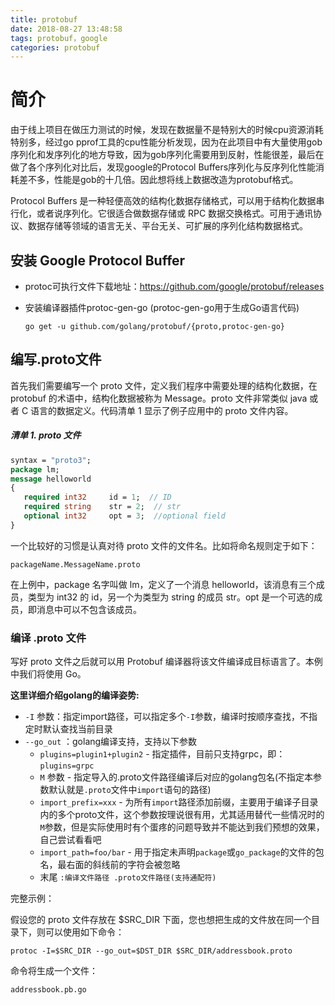```yaml
---
title: protobuf
date: 2018-08-27 13:48:58
tags: protobuf，google
categories: protobuf
---
```


# 简介

由于线上项目在做压力测试的时候，发现在数据量不是特别大的时候cpu资源消耗特别多，经过go pprof工具的cpu性能分析发现，因为在此项目中有大量使用gob序列化和发序列化的地方导致，因为gob序列化需要用到反射，性能很差，最后在做了各个序列化对比后，发现google的Protocol Buffers序列化与反序列化性能消耗差不多，性能是gob的十几倍。因此想将线上数据改造为protobuf格式。

Protocol Buffers 是一种轻便高效的结构化数据存储格式，可以用于结构化数据串行化，或者说序列化。它很适合做数据存储或 RPC 数据交换格式。可用于通讯协议、数据存储等领域的语言无关、平台无关、可扩展的序列化结构数据格式。

## 安装 Google Protocol Buffer

- protoc可执行文件下载地址：<https://github.com/google/protobuf/releases>

- 安装编译器插件protoc-gen-go (protoc-gen-go用于生成Go语言代码)

  ```shell
  go get -u github.com/golang/protobuf/{proto,protoc-gen-go}
  ```

## 编写.proto文件

首先我们需要编写一个 proto 文件，定义我们程序中需要处理的结构化数据，在 protobuf 的术语中，结构化数据被称为 Message。proto 文件非常类似 java 或者 C 语言的数据定义。代码清单 1 显示了例子应用中的 proto 文件内容。

##### 清单 1. proto 文件

```protobuf
syntax = "proto3";
package lm; 
message helloworld 
{ 
   required int32     id = 1;  // ID 
   required string    str = 2;  // str 
   optional int32     opt = 3;  //optional field 
}
```

一个比较好的习惯是认真对待 proto 文件的文件名。比如将命名规则定于如下：

`packageName.MessageName.proto`

在上例中，package 名字叫做 lm，定义了一个消息 helloworld，该消息有三个成员，类型为 int32 的 id，另一个为类型为 string 的成员 str。opt 是一个可选的成员，即消息中可以不包含该成员。

### 编译 .proto 文件

写好 proto 文件之后就可以用 Protobuf 编译器将该文件编译成目标语言了。本例中我们将使用 Go。

**这里详细介绍golang的编译姿势:**

- `-I` 参数：指定import路径，可以指定多个`-I`参数，编译时按顺序查找，不指定时默认查找当前目录
- `--go_out` ：golang编译支持，支持以下参数
  - `plugins=plugin1+plugin2` - 指定插件，目前只支持grpc，即：`plugins=grpc`
  - `M` 参数 - 指定导入的.proto文件路径编译后对应的golang包名(不指定本参数默认就是`.proto`文件中`import`语句的路径)
  - `import_prefix=xxx` - 为所有`import`路径添加前缀，主要用于编译子目录内的多个proto文件，这个参数按理说很有用，尤其适用替代一些情况时的`M`参数，但是实际使用时有个蛋疼的问题导致并不能达到我们预想的效果，自己尝试看看吧
  - `import_path=foo/bar` - 用于指定未声明`package`或`go_package`的文件的包名，最右面的斜线前的字符会被忽略
  - 末尾 `:编译文件路径 .proto文件路径(支持通配符)`

完整示例：

假设您的 proto 文件存放在 $SRC_DIR 下面，您也想把生成的文件放在同一个目录下，则可以使用如下命令：

`protoc -I=$SRC_DIR --go_out=$DST_DIR $SRC_DIR/addressbook.proto`

命令将生成一个文件：

`addressbook.pb.go` 



















